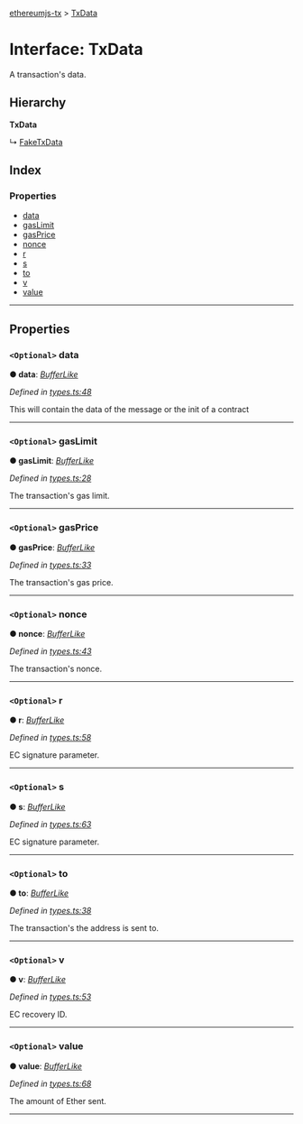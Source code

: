 [ethereumjs-tx](../README.md) > [TxData](../interfaces/txdata.md)

# Interface: TxData

A transaction's data.

## Hierarchy

**TxData**

↳ [FakeTxData](faketxdata.md)

## Index

### Properties

- [data](txdata.md#data)
- [gasLimit](txdata.md#gaslimit)
- [gasPrice](txdata.md#gasprice)
- [nonce](txdata.md#nonce)
- [r](txdata.md#r)
- [s](txdata.md#s)
- [to](txdata.md#to)
- [v](txdata.md#v)
- [value](txdata.md#value)

---

## Properties

<a id="data"></a>

### `<Optional>` data

**● data**: _[BufferLike](../#bufferlike)_

_Defined in [types.ts:48](https://github.com/ethereumjs/ethereumjs-tx/blob/5b72ca6/src/types.ts#L48)_

This will contain the data of the message or the init of a contract

---

<a id="gaslimit"></a>

### `<Optional>` gasLimit

**● gasLimit**: _[BufferLike](../#bufferlike)_

_Defined in [types.ts:28](https://github.com/ethereumjs/ethereumjs-tx/blob/5b72ca6/src/types.ts#L28)_

The transaction's gas limit.

---

<a id="gasprice"></a>

### `<Optional>` gasPrice

**● gasPrice**: _[BufferLike](../#bufferlike)_

_Defined in [types.ts:33](https://github.com/ethereumjs/ethereumjs-tx/blob/5b72ca6/src/types.ts#L33)_

The transaction's gas price.

---

<a id="nonce"></a>

### `<Optional>` nonce

**● nonce**: _[BufferLike](../#bufferlike)_

_Defined in [types.ts:43](https://github.com/ethereumjs/ethereumjs-tx/blob/5b72ca6/src/types.ts#L43)_

The transaction's nonce.

---

<a id="r"></a>

### `<Optional>` r

**● r**: _[BufferLike](../#bufferlike)_

_Defined in [types.ts:58](https://github.com/ethereumjs/ethereumjs-tx/blob/5b72ca6/src/types.ts#L58)_

EC signature parameter.

---

<a id="s"></a>

### `<Optional>` s

**● s**: _[BufferLike](../#bufferlike)_

_Defined in [types.ts:63](https://github.com/ethereumjs/ethereumjs-tx/blob/5b72ca6/src/types.ts#L63)_

EC signature parameter.

---

<a id="to"></a>

### `<Optional>` to

**● to**: _[BufferLike](../#bufferlike)_

_Defined in [types.ts:38](https://github.com/ethereumjs/ethereumjs-tx/blob/5b72ca6/src/types.ts#L38)_

The transaction's the address is sent to.

---

<a id="v"></a>

### `<Optional>` v

**● v**: _[BufferLike](../#bufferlike)_

_Defined in [types.ts:53](https://github.com/ethereumjs/ethereumjs-tx/blob/5b72ca6/src/types.ts#L53)_

EC recovery ID.

---

<a id="value"></a>

### `<Optional>` value

**● value**: _[BufferLike](../#bufferlike)_

_Defined in [types.ts:68](https://github.com/ethereumjs/ethereumjs-tx/blob/5b72ca6/src/types.ts#L68)_

The amount of Ether sent.

---
